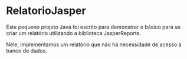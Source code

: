 RelatorioJasper
===============

Este pequeno projeto Java foi escrito para demonstrar o básico para se criar um relatório utilizando a biblioteca JasperReports.

Nele, implementamos um relatório que não há necessidade de acesso a banco de dados.


